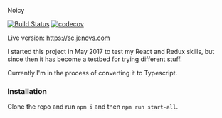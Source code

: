 Noicy



[![Build Status](https://travis-ci.org/jenovs/spotify-clone.svg?branch=development)](https://travis-ci.org/jenovs/spotify-clone)
[![codecov](https://codecov.io/gh/jenovs/spotify-clone/branch/development/graph/badge.svg)](https://codecov.io/gh/jenovs/spotify-clone)

Live version: https://sc.jenovs.com

I started this project in May 2017 to test my React and Redux skills, but since then it has become a testbed for trying different stuff.

Currently I'm in the process of converting it to Typescript.

### Installation

Clone the repo and run `npm i` and then `npm run start-all`.
